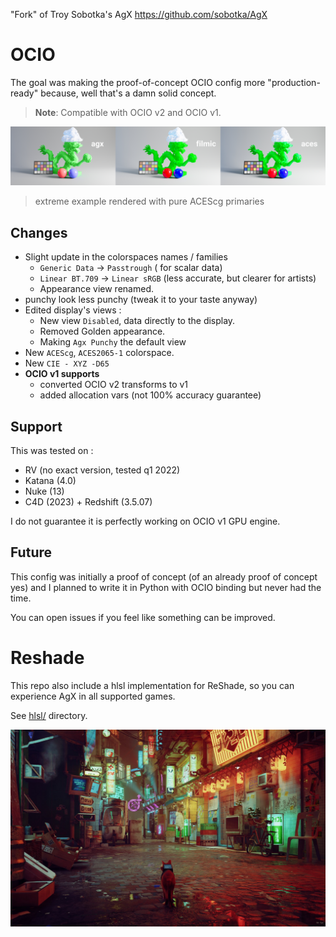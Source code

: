 "Fork" of Troy Sobotka's AgX https://github.com/sobotka/AgX

# OCIO

The goal was making the proof-of-concept OCIO config more "production-ready" because, well that's a damn solid concept.

>  **Note**:
>  Compatible with OCIO v2 and OCIO v1.

![agx comparison with aces and filmic](comparison.jpg)

> extreme example rendered with pure ACEScg primaries 

## Changes

- Slight update in the colorspaces names / families 
    - `Generic Data` -> `Passtrough` ( for scalar data)
    - `Linear BT.709` -> `Linear sRGB` (less accurate, but clearer for artists)
    - Appearance view renamed.
- punchy look less punchy (tweak it to your taste anyway)
- Edited display's views :
    - New view `Disabled`, data directly to the display.
    - Removed Golden appearance.
    - Making `Agx Punchy` the default view
- New `ACEScg`, `ACES2065-1` colorspace.
- New `CIE - XYZ -D65`
- **OCIO v1 supports**
    - converted OCIO v2 transforms to v1
    - added allocation vars (not 100% accuracy guarantee)

## Support

This was tested on :
- RV (no exact version, tested q1 2022)
- Katana (4.0)
- Nuke (13)
- C4D (2023) + Redshift (3.5.07)

I do not guarantee it is perfectly working on OCIO v1 GPU engine.

## Future

This config was initially a proof of concept (of an already proof of concept yes) and I planned to write it in Python with OCIO binding but never had the time.

You can open issues if you feel like something can be improved.


# Reshade

This repo also include a hlsl implementation for ReShade, so you can experience AgX in all supported games.

See [hlsl/](hlsl) directory.

![Stray screenshot with AgX](hlsl/img/stray-3-AgX.jpg)

